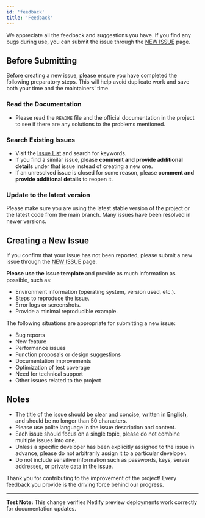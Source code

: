 ```yaml
---
id: 'feedback'
title: 'Feedback'
---
```


We appreciate all the feedback and suggestions you have. If you find any bugs during use, you can submit the issue through the [NEW ISSUE](https://github.com/apache/fesod/issues/new/choose) page.

## Before Submitting

Before creating a new issue, please ensure you have completed the following preparatory steps. This will help avoid duplicate work and save both your time and the maintainers' time.

### Read the Documentation

- Please read the `README` file and the official documentation in the project to see if there are any solutions to the problems mentioned.

### Search Existing Issues

- Visit the [Issue List](https://github.com/apache/fesod/issues) and search for keywords.
- If you find a similar issue, please **comment and provide additional details** under that issue instead of creating a new one.
- If an unresolved issue is closed for some reason, please **comment and provide additional details** to reopen it.

### Update to the latest version

Please make sure you are using the latest stable version of the project or the latest code from the main branch. Many issues have been resolved in newer versions.

## Creating a New Issue

If you confirm that your issue has not been reported, please submit a new issue through the [NEW ISSUE](https://github.com/apache/fesod/issues/new/choose) page.

**Please use the issue template** and provide as much information as possible, such as:

- Environment information (operating system, version used, etc.).
- Steps to reproduce the issue.
- Error logs or screenshots.
- Provide a minimal reproducible example.

The following situations are appropriate for submitting a new issue:

- Bug reports
- New feature
- Performance issues
- Function proposals or design suggestions
- Documentation improvements
- Optimization of test coverage
- Need for technical support
- Other issues related to the project

## Notes

- The title of the issue should be clear and concise, written in **English**, and should be no longer than 50 characters.
- Please use polite language in the issue description and content.
- Each issue should focus on a single topic, please do not combine multiple issues into one.
- Unless a specific developer has been explicitly assigned to the issue in advance, please do not arbitrarily assign it to a particular developer.
- Do not include sensitive information such as passwords, keys, server addresses, or private data in the issue.

Thank you for contributing to the improvement of the project! Every feedback you provide is the driving force behind our progress.

---

**Test Note:** This change verifies Netlify preview deployments work correctly for documentation updates.
